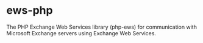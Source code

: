# ews-php
The PHP Exchange Web Services library (php-ews) for communication with Microsoft Exchange servers using Exchange Web Services.
